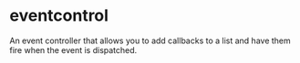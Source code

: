 # eventcontrol
An event controller that allows you to add callbacks to a list and have them fire when the event is dispatched.
